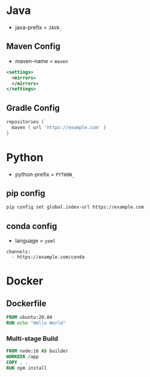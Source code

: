 # Java

- java-prefix = `JAVA_`

## Maven Config

- maven-name = `maven`

```xml
<settings>
  <mirrors>
  </mirrors>
</settings>
```

## Gradle Config

```groovy
repositories {
  maven { url 'https://example.com' }
}
```



# Python

- python-prefix = `PYTHON_`

## pip config

```bash
pip config set global.index-url https://example.com
```

## conda config

- language = `yaml`

```
channels:
  - https://example.com/conda
```



# Docker

## Dockerfile

```dockerfile
FROM ubuntu:20.04
RUN echo "Hello World"
```

### Multi-stage Build

```dockerfile
FROM node:16 AS builder
WORKDIR /app
COPY . .
RUN npm install
```
